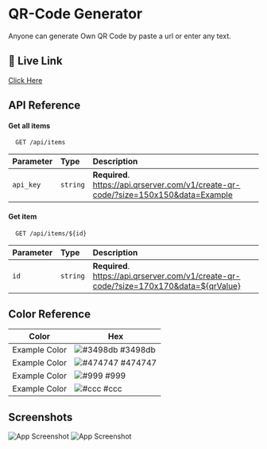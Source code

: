 
# QR-Code Generator

Anyone can generate Own QR Code by paste a url or enter any text.



## 🔗 Live Link
[Click Here](https://mostafizbappy158845.github.io/QR-Code-Generator/)
## API Reference

#### Get all items

```http
  GET /api/items
```

| Parameter | Type     | Description                |
| :-------- | :------- | :------------------------- |
| `api_key` | `string` | **Required**. https://api.qrserver.com/v1/create-qr-code/?size=150x150&data=Example  |

#### Get item

```http
  GET /api/items/${id}
```

| Parameter | Type     | Description                       |
| :-------- | :------- | :-------------------------------- |
| `id`      | `string` | **Required**. https://api.qrserver.com/v1/create-qr-code/?size=170x170&data=${qrValue} |



## Color Reference

| Color             | Hex                                                                |
| ----------------- | ------------------------------------------------------------------ |
| Example Color | ![#3498db](https://via.placeholder.com/10/3498db?text=+) #3498db |
| Example Color | ![#474747](https://via.placeholder.com/10/474747?text=+) #474747 |
| Example Color | ![#999](https://via.placeholder.com/10/999?text=+) #999 |
| Example Color | ![#ccc](https://via.placeholder.com/10/ccc?text=+) #ccc |


## Screenshots

![App Screenshot](https://ibb.co/NsBpH4q)
![App Screenshot](https://ibb.co/zNcWcv6)

